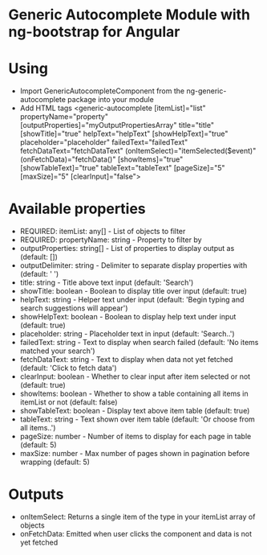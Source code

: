 # Generic Autocomplete Module with ng-bootstrap for Angular

# Using
- Import GenericAutocompleteComponent from the ng-generic-autocomplete package into your module
- Add HTML tags <generic-autocomplete [itemList]="list" propertyName="property" [outputProperties]="myOutputPropertiesArray" title="title" [showTitle]="true" helpText="helpText" [showHelpText]="true" placeholder="placeholder" failedText="failedText"  fetchDataText="fetchDataText" (onItemSelect)="itemSelected($event)" (onFetchData)="fetchData()" [showItems]="true" [showTableText]="true" tableText="tableText" [pageSize]="5" [maxSize]="5" [clearInput]="false"></generic-autocomplete>

# Available properties
- REQUIRED: itemList: any[] - List of objects to filter
- REQUIRED: propertyName: string - Property to filter by
- outputProperties: string[] - List of properties to display output as (default: [])
- outputDelimiter: string - Delimiter to separate display properties with (default: ' ')
- title: string - Title above text input (default: 'Search')
- showTitle: boolean - Boolean to display title over input (default: true)
- helpText: string - Helper text under input (default: 'Begin typing and search suggestions will appear')
- showHelpText: boolean - Boolean to display help text under input (default: true)
- placeholder: string - Placeholder text in input (default: 'Search..')
- failedText: string - Text to display when search failed (default: 'No items matched your search')
- fetchDataText: string - Text to display when data not yet fetched (default: 'Click to fetch data')
- clearInput: boolean - Whether to clear input after item selected or not (default: true)
- showItems: boolean - Whether to show a table containing all items in itemList or not (default: false)
- showTableText: boolean - Display text above item table (default: true)
- tableText: string - Text shown over item table (default: 'Or choose from all items..')
- pageSize: number - Number of items to display for each page in table (default: 5)
- maxSize: number - Max number of pages shown in pagination before wrapping (default: 5)

# Outputs
- onItemSelect: Returns a single item of the type in your itemList array of objects
- onFetchData: Emitted when user clicks the component and data is not yet fetched